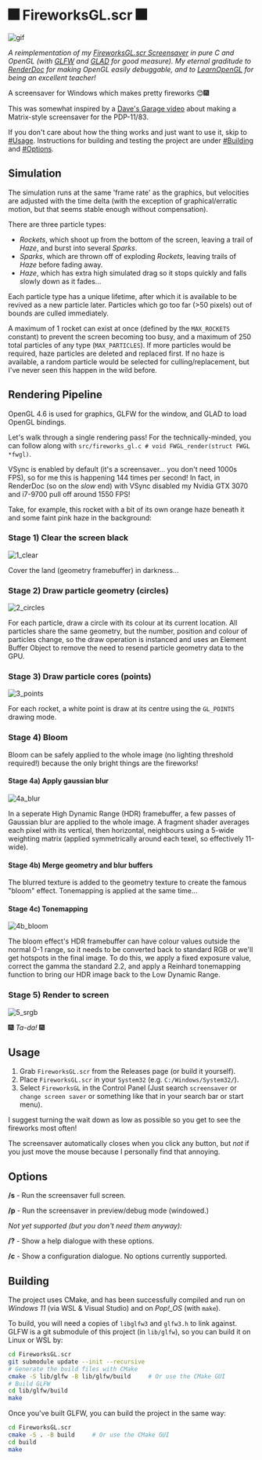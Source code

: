 ﻿# 🎆 FireworksGL.scr 🎆

![gif](fireworksgl.gif)

*A reimplementation of my [FireworksGL.scr Screensaver](https://github.com/atom-dispencer/Fireworks.scr)
    in pure C and OpenGL (with [GLFW](https://github.com/glfw/glfw) and [GLAD](https://github.com/Dav1dde/glad) 
    for good measure).
My eternal graditude to [RenderDoc](https://renderdoc.org/) for making OpenGL easily debuggable, and to 
    [LearnOpenGL](https://learnopengl.com) for being an excellent teacher!*

A screensaver for Windows which makes pretty fireworks 😊🎆

This was somewhat inspired by a [Dave's Garage video](https://www.youtube.com/watch?v=-foAV_zU2as)
   about making a Matrix-style screensaver for the PDP-11/83.

If you don't care about how the thing works and just want to use it, skip to 
    [#Usage](#Usage).
Instructions for building and testing the project are under [#Building](#Building) and
    [#Options](#Options).

## Simulation

The simulation runs at the same 'frame rate' as the graphics, but velocities
    are adjusted with the time delta (with the exception of graphical/erratic
    motion, but that seems stable enough without compensation).

There are three particle types:
- *Rockets*, which shoot up from the bottom of the screen, leaving a trail of
    *Haze*, and burst into several *Sparks*.
- *Sparks*, which are thrown off of exploding *Rockets*, leaving trails of
    *Haze* before fading away.
- *Haze*, which has extra high simulated drag so it stops quickly and falls
    slowly down as it fades...

Each particle type has a unique lifetime, after which it is available to be
    revived as a new particle later.
Particles which go too far (>50 pixels) out of bounds are culled immediately.

A maximum of 1 rocket can exist at once (defined by the `MAX_ROCKETS` constant)
    to prevent the screen becoming too busy, and a maximum of 250 total
    particles of any type (`MAX_PARTICLES`).
If more particles would be required, haze particles are deleted and replaced
    first.
If no haze is available, a random particle would be selected for
    culling/replacement, but I've never seen this happen in the wild before.

## Rendering Pipeline

OpenGL 4.6 is used for graphics, GLFW for the window, and GLAD to load OpenGL 
    bindings.

Let's walk through a single rendering pass! For the technically-minded, you
    can follow along with `src/fireworks_gl.c # void FWGL_render(struct FWGL *fwgl)`.

VSync is enabled by default (it's a screensaver... you don't need 1000s FPS),
    so for me this is happening 144 times per second!
In fact, in RenderDoc (so on the *slow* end) with VSync disabled my Nvidia GTX 
    3070 and i7-9700 pull off around 1550 FPS!

Take, for example, this rocket with a bit of its own orange haze beneath it and
    some faint pink haze in the background:

### Stage 1) Clear the screen black
![1_clear](pipeline_photos/1_clear.jpg)

Cover the land (geometry framebuffer) in darkness...

### Stage 2) Draw particle geometry (circles)
![2_circles](pipeline_photos/2_circles.jpg)

For each particle, draw a circle with its colour at its current location.
All particles share the same geometry, but the number, position and colour of 
    particles change, so the draw operation is instanced and uses an 
    Element Buffer Object to remove the need to resend particle geometry data
    to the GPU.

### Stage 3) Draw particle cores (points)
![3_points](pipeline_photos/3_points.jpg)

For each rocket, a white point is draw at its centre using the `GL_POINTS`
    drawing mode.

### Stage 4) Bloom

Bloom can be safely applied to the whole image (no lighting threshold required!)
    because the only bright things are the fireworks!

#### Stage 4a) Apply gaussian blur
![4a_blur](pipeline_photos/4a_blur.jpg)

In a seperate High Dynamic Range (HDR) framebuffer, a few passes of Gaussian 
    blur are applied to the whole image.
A fragment shader averages each pixel with its vertical, then horizontal,
    neighbours using a 5-wide weighting matrix (applied symmetrically
    around each texel, so effectively 11-wide).

#### Stage 4b) Merge geometry and blur buffers

The blurred texture is added to the geometry texture to create the famous
    "bloom" effect.
Tonemapping is applied at the same time...

#### Stage 4c) Tonemapping
![4b_bloom](pipeline_photos/4b_bloom.jpg)

The bloom effect's HDR framebuffer can have colour values outside the normal
    0-1 range, so it needs to be converted back to standard RGB or we'll get
    hotspots in the final image.
To do this, we apply a fixed exposure value, correct the gamma the standard
    2.2, and apply a Reinhard tonemapping function to bring our HDR image
    back to the Low Dynamic Range.

### Stage 5) Render to screen
![5_srgb](pipeline_photos/5_srgb.jpg)

🎆 *Ta-da!* 🎆 

## Usage

1) Grab `FireworksGL.scr` from the Releases page (or build it yourself).
2) Place `FireworksGL.scr` in your `System32` (e.g. `C:/Windows/System32/`).
3) Select `FireworksGL` in the Control Panel (Just search `screensaver` 
   or `change screen saver` or something like that in your search bar or 
   start menu).

I suggest turning the wait down as low as possible so you get to see the
   fireworks most often!

The screensaver automatically closes when you click any button, but *not*
   if you just move the mouse because I personally find that annoying.

## Options

**/s** - Run the screensaver full screen.

**/p** - Run the screensaver in preview/debug mode (windowed.)

*Not yet supported (but you don't need them anyway):*

**/?** - Show a help dialogue with these options.

**/c** - Show a configuration dialogue. No options currently supported.

## Building

The project uses CMake, and has been successfully compiled and run on 
*Windows 11* (via WSL & Visual Studio) and on *Pop!_OS* (with `make`).

To build, you will need a copies of `libglfw3` and `glfw3.h` to link against.
GLFW is a git submodule of this project (in `lib/glfw`), so you can build it on
Linux or WSL by:

```sh
cd FireworksGL.scr
git submodule update --init --recursive
# Generate the build files with CMake
cmake -S lib/glfw -B lib/glfw/build     # Or use the CMake GUI
# Build GLFW
cd lib/glfw/build
make
```

Once you've built GLFW, you can build the project in the same way:

```sh
cd FireworksGL.scr
cmake -S . -B build     # Or use the CMake GUI
cd build
make
```
